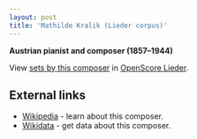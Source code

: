 ```yaml
---
layout: post
title: 'Mathilde Kralik (Lieder corpus)'
---
```


__Austrian pianist and composer (1857–1944)__

View [sets by this composer] in [OpenScore Lieder].

[sets by this composer]: https://musescore.com/openscore-lieder-corpus/sets?order=title&text=Kralik,+Mathilde
[OpenScore Lieder]: https://musescore.com/openscore-lieder-corpus

## External links

- [Wikipedia] - learn about this composer.
- [Wikidata] - get data about this composer.

[Wikipedia]: https://en.wikipedia.org/wiki/Mathilde_Kralik
[Wikidata]: https://www.wikidata.org/wiki/Q89972
